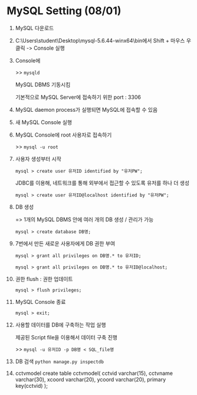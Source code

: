 # MySQL Setting (08/01)

1. MySQL 다운로드

2. C:\Users\student\Desktop\mysql-5.6.44-winx64\bin에서 Shift + 마우스 우클릭 -> Console 실행

3. Console에 

   \>\> `mysqld` 

    MySQL DBMS 기동시킴

    기본적으로 MySQL Server에 접속하기 위한 port  : 3306

4. MySQL daemon process가 실행되면 MySQL에 접속할 수 있음

5. 새 MySQL Console 실행

6. MySQL Console에 root 사용자로 접속하기

    \>\> `mysql -u root`

7. 사용자 생성부터 시작

   `mysql > create user 유저ID identified by "유저PW";`

   JDBC를 이용해, 네트워크를 통해 외부에서 접근할 수 있도록 유저를 하나 더 생성

   `mysql > create user 유저ID@localhost identified by "유저PW";`

8. DB 생성

   => 1개의 MySQL DBMS 안에 여러 개의 DB 생성 / 관리가 가능

   `mysql > create database DB명;`

9. 7번에서 만든 새로운 사용자에게 DB 권한 부여

   `mysql > grant all privileges on DB명.* to 유저ID;`

   `mysql > grant all privileges on DB명.* to 유저ID@localhost;`

   

10. 권한 flush : 권한 업데이트

    `mysql > flush privileges;` 

11. MySQL Console 종료

    `mysql > exit;`

    

12. 사용할 데이터를 DB에 구축하는 작업 실행

    제공된 Script file을 이용해서 데이터 구축 진행

    \>\> `mysql -u 유저ID -p DB명 < SQL_file명`

    

13. DB 검색
    `python manage.py inspectdb`

14. cctvmodel 
     create table cctvmodel(
     cctvid varchar(15),
     cctvname varchar(30),
     xcoord varchar(20),
     ycoord varchar(20),
     primary key(cctvid)
 );
